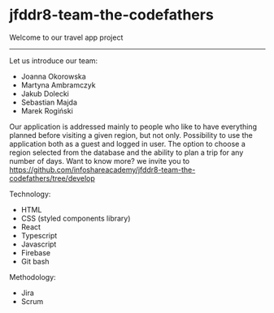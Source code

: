 # jfddr8-team-the-codefathers

Welcome to our travel app project
__________________________________

Let us introduce our team:
 <ul>
 <li>Joanna Okorowska</li>
 <li>Martyna Ambramczyk</li>
 <li>Jakub Dolecki</li>
 <li>Sebastian Majda</li>
 <li>Marek Rogiński</li>
 </ul>
 

Our application is addressed mainly to people who like to have everything planned before visiting a given region, but not only. Possibility to use the application both as a guest and logged in user. The option to choose a region selected from the database and the ability to plan a trip for any number of days. Want to know more? we invite you to https://github.com/infoshareacademy/jfddr8-team-the-codefathers/tree/develop
 
 
 Technology:
 <ul>
 <li>HTML</li>
 <li>CSS (styled components library)</li>
 <li>React</li>
 <li>Typescript</li>
 <li>Javascript</li>
 <li>Firebase</li>
 <li>Git bash</li>
 </ul>

 Methodology:
 <ul>
 <li>Jira</li>
 <li>Scrum</li>
 </ul>
 
